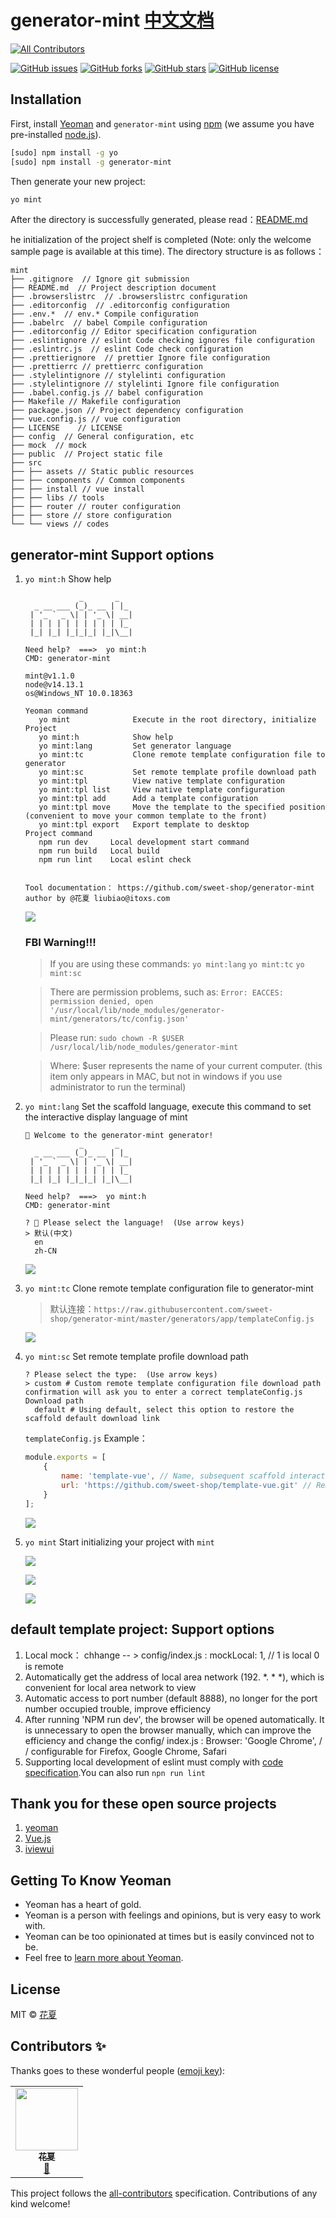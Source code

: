 # generator-mint [中文文档](./README.md)
<!-- ALL-CONTRIBUTORS-BADGE:START - Do not remove or modify this section -->
[![All Contributors](https://img.shields.io/badge/all_contributors-1-orange.svg?style=flat-square)](#contributors-)
<!-- ALL-CONTRIBUTORS-BADGE:END -->

[![GitHub issues](https://img.shields.io/github/issues/sweet-shop/generator-mint.svg)](https://github.com/sweet-shop/generator-mint/issues)
[![GitHub forks](https://img.shields.io/github/forks/sweet-shop/generator-mint.svg)](https://github.com/sweet-shop/generator-mint/network)
[![GitHub stars](https://img.shields.io/github/stars/sweet-shop/generator-mint.svg)](https://github.com/sweet-shop/generator-mint/stargazers)
[![GitHub license](https://img.shields.io/github/license/sweet-shop/generator-mint.svg)](https://github.com/sweet-shop/generator-mint/blob/master/LICENSE)

## Installation

First, install [Yeoman](http://yeoman.io) and `generator-mint` using [npm](https://www.npmjs.com/) (we assume you have pre-installed [node.js](https://nodejs.org/)).

```bash
[sudo] npm install -g yo
[sudo] npm install -g generator-mint
```

Then generate your new project:

```bash
yo mint
```
After the directory is successfully generated, please read：[README.md](https://github.com/sweet-shop/generator-mint/blob/master/generators/app/templates/README.md)

he initialization of the project shelf is completed (Note: only the welcome sample page is available at this time). The directory structure is as follows：

    mint
    ├── .gitignore  // Ignore git submission
    ├── README.md  // Project description document
    ├── .browserslistrc  // .browserslistrc configuration
    ├── .editorconfig  // .editorconfig configuration
    ├── .env.*  // env.* Compile configuration
    ├── .babelrc  // babel Compile configuration
    ├── .editorconfig // Editor specification configuration
    ├── .eslintignore // eslint Code checking ignores file configuration
    ├── .eslintrc.js  // eslint Code check configuration
    ├── .prettierignore  // prettier Ignore file configuration
    ├── .prettierrc // prettierrc configuration
    ├── .stylelintignore // stylelinti configuration
    ├── .stylelintignore // stylelinti Ignore file configuration
    ├── .babel.config.js // babel configuration
    ├── Makefile // Makefile configuration
    ├── package.json // Project dependency configuration
    ├── vue.config.js // vue configuration
    ├── LICENSE    // LICENSE
    ├── config  // General configuration, etc
    ├── mock  // mock
    ├── public  // Project static file
    ├── src
    ├── ├── assets // Static public resources
    ├── ├── components // Common components
    ├── ├── install // vue install
    ├── ├── libs // tools
    ├── ├── router // router configuration
    ├── ├── store // store configuration
    └── └── views // codes

## generator-mint Support options

1. `yo mint:h`       Show help

   ```shell
               _       _
     _ __ ___ (_)_ __ | |_
    | '_ ` _ \| | '_ \| __|
    | | | | | | | | | | |_
    |_| |_| |_|_|_| |_|\__|
   
   Need help?  ===>  yo mint:h
   CMD: generator-mint
   
   mint@v1.1.0
   node@v14.13.1
   os@Windows_NT 10.0.18363
   
   Yeoman command
      yo mint              Execute in the root directory, initialize Project
      yo mint:h            Show help
      yo mint:lang         Set generator language
      yo mint:tc           Clone remote template configuration file to generator
      yo mint:sc           Set remote template profile download path
      yo mint:tpl          View native template configuration
      yo mint:tpl list     View native template configuration
      yo mint:tpl add      Add a template configuration
      yo mint:tpl move     Move the template to the specified position (convenient to move your common template to the front)
      yo mint:tpl export   Export template to desktop
   Project command
      npm run dev     Local development start command
      npm run build   Local build
      npm run lint    Local eslint check
   
   
   Tool documentation： https://github.com/sweet-shop/generator-mint
   author by @花夏 liubiao@itoxs.com
   ```

   ![](https://sweet-shop.github.io/obs/generator-mint/yo-mint-h.gif)

   ### FBI Warning!!!
   
   > If you are using these commands: `yo mint:lang` `yo mint:tc` `yo mint:sc`
   
   > There are permission problems, such as: `Error: EACCES: permission denied, open '/usr/local/lib/node_modules/generator-mint/generators/tc/config.json'`

   > Please run: `sudo chown -R $USER  /usr/local/lib/node_modules/generator-mint`
   
   > Where: $user represents the name of your current computer. (this item only appears in MAC, but not in windows if you use administrator to run the terminal)

2. `yo mint:lang`  Set the scaffold language, execute this command to set the interactive display language of mint

   ```
   🌺 Welcome to the generator-mint generator!
               _       _
     _ __ ___ (_)_ __ | |_
    | '_ ` _ \| | '_ \| __|
    | | | | | | | | | | |_
    |_| |_| |_|_|_| |_|\__|
   
   Need help?  ===>  yo mint:h
   CMD: generator-mint
   
   ? 🌈 Please select the language!  (Use arrow keys)
   > 默认(中文)
     en
     zh-CN
   ```

   ![](https://sweet-shop.github.io/obs/generator-mint/yo-mint-lang.gif)

3. `yo mint:tc`      Clone remote template configuration file to generator-mint

   > 默认连接：`https://raw.githubusercontent.com/sweet-shop/generator-mint/master/generators/app/templateConfig.js`

   

   ![](https://sweet-shop.github.io/obs/generator-mint/yo-mint-tc.gif)

4. `yo mint:sc`      Set remote template profile download path

   ````shell
   ? Please select the type:  (Use arrow keys)
   > custom # Custom remote template configuration file download path confirmation will ask you to enter a correct templateConfig.js Download path
     default # Using default, select this option to restore the scaffold default download link
   ````

   `templateConfig.js`  Example：

   ```javascript
   module.exports = [
       {
           name: 'template-vue', // Name, subsequent scaffold interactive display
           url: 'https://github.com/sweet-shop/template-vue.git' // Remote maintenance template, must git [github | gitlab]
       }
   ];
   
   ```

   ![](https://sweet-shop.github.io/obs/generator-mint/yo-mint-sc.gif)

5. `yo mint`            Start initializing your project with `mint`

   ![](https://sweet-shop.github.io/obs/generator-mint/yo-mint.gif)

   ![](https://sweet-shop.github.io/obs/generator-mint/yo-mint-tpl.gif)

   ![](https://sweet-shop.github.io/obs/generator-mint/yo-mint-user-defined.gif)

## default template project: Support options

1. Local mock： chhange -- > config/index.js :  mockLocal: 1,  // 1 is local   0 is remote
2. Automatically get the address of local area network (192. *. * *), which is convenient for local area network to view
3. Automatic access to port number (default 8888), no longer for the port number occupied trouble, improve efficiency
4. After running 'NPM run dev', the browser will be opened automatically. It is unnecessary to open the browser manually, which can improve the efficiency and change the config/ index.js : Browser: 'Google Chrome', / / configurable for Firefox, Google Chrome, Safari
5.  Supporting local development of eslint must comply with [code specification]( https://github.com/huarxia/standard ).You can also run `npn run lint`

## Thank you for these open source projects

1. [yeoman](http://yeomanjs.org/)
2. [Vue.js](http://vuejs.org/)
3. [iviewui](https://www.iviewui.com/)

## Getting To Know Yeoman

 * Yeoman has a heart of gold.
 * Yeoman is a person with feelings and opinions, but is very easy to work with.
 * Yeoman can be too opinionated at times but is easily convinced not to be.
 * Feel free to [learn more about Yeoman](http://yeoman.io/).

## License

MIT © [花夏](http://www.huar.love)

## Contributors ✨

Thanks goes to these wonderful people ([emoji key](https://allcontributors.org/docs/en/emoji-key)):

<!-- ALL-CONTRIBUTORS-LIST:START - Do not remove or modify this section -->
<!-- prettier-ignore-start -->
<!-- markdownlint-disable -->
<table>
  <tr>
    <td align="center"><a href="https://huarxia.github.io/blog/"><img src="https://avatars0.githubusercontent.com/u/11221788?v=4" width="100px;" alt=""/><br /><sub><b> 花夏</b></sub></a><br /><a href="#design-huarxia" title="Design">🎨</a></td>
  </tr>
</table>

<!-- markdownlint-enable -->
<!-- prettier-ignore-end -->
<!-- ALL-CONTRIBUTORS-LIST:END -->

This project follows the [all-contributors](https://github.com/all-contributors/all-contributors) specification. Contributions of any kind welcome!
